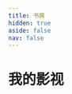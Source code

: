 ```yaml
---
title: 书房
hidden: true
aside: false
nav: false
---
```


<script setup>
import movie from '../.vitepress/theme/components/movie.vue'
</script>

# 我的影视

<movie />